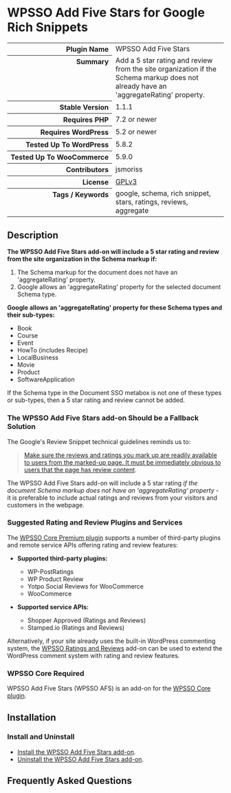 <h1>WPSSO Add Five Stars for Google Rich Snippets</h1>

<table>
<tr><th align="right" valign="top" nowrap>Plugin Name</th><td>WPSSO Add Five Stars</td></tr>
<tr><th align="right" valign="top" nowrap>Summary</th><td>Add a 5 star rating and review from the site organization if the Schema markup does not already have an &#039;aggregateRating&#039; property.</td></tr>
<tr><th align="right" valign="top" nowrap>Stable Version</th><td>1.1.1</td></tr>
<tr><th align="right" valign="top" nowrap>Requires PHP</th><td>7.2 or newer</td></tr>
<tr><th align="right" valign="top" nowrap>Requires WordPress</th><td>5.2 or newer</td></tr>
<tr><th align="right" valign="top" nowrap>Tested Up To WordPress</th><td>5.8.2</td></tr>
<tr><th align="right" valign="top" nowrap>Tested Up To WooCommerce</th><td>5.9.0</td></tr>
<tr><th align="right" valign="top" nowrap>Contributors</th><td>jsmoriss</td></tr>
<tr><th align="right" valign="top" nowrap>License</th><td><a href="https://www.gnu.org/licenses/gpl.txt">GPLv3</a></td></tr>
<tr><th align="right" valign="top" nowrap>Tags / Keywords</th><td>google, schema, rich snippet, stars, ratings, reviews, aggregate</td></tr>
</table>

<h2>Description</h2>

<!-- about -->

<p><strong>The WPSSO Add Five Stars add-on will include a 5 star rating and review from the site organization in the Schema markup if:</strong></p>

<ol>
<li>The Schema markup for the document does not have an 'aggregateRating' property.</li>
<li>Google allows an 'aggregateRating' property for the selected document Schema type.</li>
</ol>

<p><strong>Google allows an 'aggregateRating' property for these Schema types and their sub-types:</strong></p>

<ul>
<li>Book</li>
<li>Course</li>
<li>Event</li>
<li>HowTo (includes Recipe)</li>
<li>LocalBusiness</li>
<li>Movie</li>
<li>Product</li>
<li>SoftwareApplication</li>
</ul>

<p>If the Schema type in the Document SSO metabox is not one of these types or sub-types, then a 5 star rating and review cannot be added.</p>

<!-- /about -->

<h3>The WPSSO Add Five Stars add-on Should be a Fallback Solution</h3>

<p>The Google's Review Snippet technical guidelines reminds us to:</p>

<blockquote>
  <p><a href="https://developers.google.com/search/docs/advanced/structured-data/review-snippet#technical-guidelines">Make sure the reviews and ratings you mark up are readily available to users from the marked-up page. It must be immediately obvious to users that the page has review content</a>.</p>
</blockquote>

<p>The WPSSO Add Five Stars add-on will include a 5 star rating <em>if the document Schema markup does not have an 'aggregateRating' property</em> - it is preferable to include actual ratings and reviews from your visitors and customers in the webpage.</p>

<h3>Suggested Rating and Review Plugins and Services</h3>

<p>The <a href="https://wpsso.com/extend/plugins/wpsso/">WPSSO Core Premium plugin</a> supports a number of third-party plugins and remote service APIs offering rating and review features:</p>

<ul>
<li><p><strong>Supported third-party plugins:</strong></p>

<ul>
<li>WP-PostRatings</li>
<li>WP Product Review</li>
<li>Yotpo Social Reviews for WooCommerce</li>
<li>WooCommerce</li>
</ul></li>
<li><p><strong>Supported service APIs:</strong></p>

<ul>
<li>Shopper Approved (Ratings and Reviews)</li>
<li>Stamped.io (Ratings and Reviews)</li>
</ul></li>
</ul>

<p>Alternatively, if your site already uses the built-in WordPress commenting system, the <a href="https://wordpress.org/plugins/wpsso-ratings-and-reviews/">WPSSO Ratings and Reviews</a> add-on can be used to extend the WordPress comment system with rating and review features.</p>

<h3>WPSSO Core Required</h3>

<p>WPSSO Add Five Stars (WPSSO AFS) is an add-on for the <a href="https://wordpress.org/plugins/wpsso/">WPSSO Core plugin</a>.</p>


<h2>Installation</h2>

<h3 class="top">Install and Uninstall</h3>

<ul>
<li><a href="https://wpsso.com/docs/plugins/wpsso-add-five-stars/installation/install-the-plugin/">Install the WPSSO Add Five Stars add-on</a>.</li>
<li><a href="https://wpsso.com/docs/plugins/wpsso-add-five-stars/installation/uninstall-the-plugin/">Uninstall the WPSSO Add Five Stars add-on</a>.</li>
</ul>


<h2>Frequently Asked Questions</h2>





